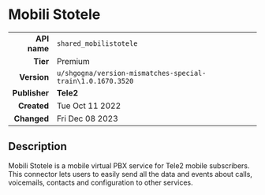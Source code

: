 # Mobili Stotele
| | |
|-:|-|
|**API name**|`shared_mobilistotele`|
|**Tier**|Premium|
|**Version**|`u/shgogna/version-mismatches-special-train\1.0.1670.3520`|
|**Publisher**|**Tele2**|
|**Created**|Tue Oct 11 2022|
|**Changed**|Fri Dec 08 2023|

## Description
Mobili Stotele is a mobile virtual PBX service for Tele2 mobile subscribers. This connector lets users to easily send all the data and events about calls, voicemails, contacts and configuration to other services.
